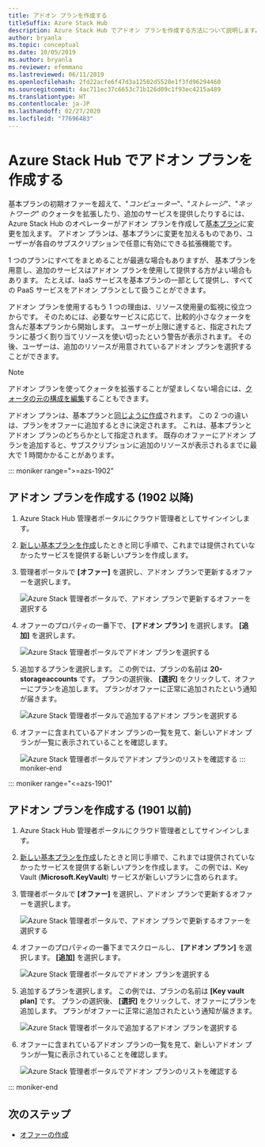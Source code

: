 ```yaml
---
title: アドオン プランを作成する
titleSuffix: Azure Stack Hub
description: Azure Stack Hub でアドオン プランを作成する方法について説明します。
author: bryanla
ms.topic: conceptual
ms.date: 10/05/2019
ms.author: bryanla
ms.reviewer: efemmano
ms.lastreviewed: 06/11/2019
ms.openlocfilehash: 2fd22acfe6f47d3a12502d5528e1f3fd96294460
ms.sourcegitcommit: 4ac711ec37c6653c71b126d09c1f93ec4215a489
ms.translationtype: HT
ms.contentlocale: ja-JP
ms.lasthandoff: 02/27/2020
ms.locfileid: "77696483"
---
```

# <a name="create-add-on-plans-in-azure-stack-hub"></a>Azure Stack Hub でアドオン プランを作成する

基本プランの初期オファーを超えて、"*コンピューター*"、"*ストレージ*"、"*ネットワーク*" のクォータを拡張したり、追加のサービスを提供したりするには、Azure Stack Hub のオペレーターがアドオン プランを作成して[基本プラン](azure-stack-create-plan.md)に変更を加えます。 アドオン プランは、基本プランに変更を加えるものであり、ユーザーが各自のサブスクリプションで任意に有効にできる拡張機能です。

1 つのプランにすべてをまとめることが最適な場合もありますが、 基本プランを用意し、追加のサービスはアドオン プランを使用して提供する方がよい場合もあります。 たとえば、IaaS サービスを基本プランの一部として提供し、すべての PaaS サービスをアドオン プランとして扱うことができます。

アドオン プランを使用するもう 1 つの理由は、リソース使用量の監視に役立つからです。 そのためには、必要なサービスに応じて、比較的小さなクォータを含んだ基本プランから開始します。 ユーザーが上限に達すると、指定されたプランに基づく割り当てリソースを使い切ったという警告が表示されます。 その後、ユーザーは、追加のリソースが用意されているアドオン プランを選択することができます。

> [!NOTE]
> アドオン プランを使ってクォータを拡張することが望ましくない場合には、[クォータの元の構成を編集](azure-stack-quota-types.md#edit-a-quota)することもできます。

アドオン プランは、基本プランと[同じように作成](azure-stack-create-plan.md)されます。 この 2 つの違いは、プランをオファーに追加するときに決定されます。 これは、基本プランとアドオン プランのどちらかとして指定されます。 既存のオファーにアドオン プランを追加すると、サブスクリプションに追加のリソースが表示されるまでに最大で 1 時間かかることがあります。

::: moniker range=">=azs-1902"
## <a name="create-an-add-on-plan-1902-and-later"></a>アドオン プランを作成する (1902 以降)

1. Azure Stack Hub 管理者ポータルにクラウド管理者としてサインインします。
2. [新しい基本プランを作成](azure-stack-create-plan.md)したときと同じ手順で、これまでは提供されていなかったサービスを提供する新しいプランを作成します。
3. 管理者ポータルで **[オファー]** を選択し、アドオン プランで更新するオファーを選択します。

   ![Azure Stack 管理者ポータルで、アドオン プランで更新するオファーを選択する](media/create-add-on-plan/add-on1.png)

4. オファーのプロパティの一番下で、 **[アドオン プラン]** を選択します。 **[追加]** を選択します。

    ![Azure Stack 管理者ポータルでアドオン プランを選択する](media/create-add-on-plan/add-on2.png)

5. 追加するプランを選択します。 この例では、プランの名前は **20-storageaccounts** です。 プランの選択後、 **[選択]** をクリックして、オファーにプランを追加します。 プランがオファーに正常に追加されたという通知が届きます。

    ![Azure Stack 管理者ポータルで追加するアドオン プランを選択する](media/create-add-on-plan/add-on3.png)

6. オファーに含まれているアドオン プランの一覧を見て、新しいアドオン プランが一覧に表示されていることを確認します。

    ![[Azure Stack 管理者ポータルでアドオン プランのリストを確認する](media/create-add-on-plan/add-on4.png "アドオン プランを作成する")](media/create-add-on-plan/add-on4lg.png#lightbox)
::: moniker-end

::: moniker range="<=azs-1901"

## <a name="create-an-add-on-plan-1901-and-earlier"></a>アドオン プランを作成する (1901 以前)

1. Azure Stack Hub 管理者ポータルにクラウド管理者としてサインインします。
2. [新しい基本プランを作成](azure-stack-create-plan.md)したときと同じ手順で、これまでは提供されていなかったサービスを提供する新しいプランを作成します。 この例では、Key Vault (**Microsoft.KeyVault**) サービスが新しいプランに含められます。
3. 管理者ポータルで **[オファー]** を選択し、アドオン プランで更新するオファーを選択します。

   ![Azure Stack 管理者ポータルで、アドオン プランで更新するオファーを選択する](media/create-add-on-plan/1.PNG)

4. オファーのプロパティの一番下までスクロールし、 **[アドオン プラン]** を選択します。 **[追加]** を選択します。

    ![Azure Stack 管理者ポータルでアドオン プランを選択する](media/create-add-on-plan/2.PNG)

5. 追加するプランを選択します。 この例では、プランの名前は **[Key vault plan]** です。 プランの選択後、 **[選択]** をクリックして、オファーにプランを追加します。 プランがオファーに正常に追加されたという通知が届きます。

    ![Azure Stack 管理者ポータルで追加するアドオン プランを選択する](media/create-add-on-plan/3.PNG)

6. オファーに含まれているアドオン プランの一覧を見て、新しいアドオン プランが一覧に表示されていることを確認します。

    ![Azure Stack 管理者ポータルでアドオン プランのリストを確認する](media/create-add-on-plan/4.PNG)

::: moniker-end

## <a name="next-steps"></a>次のステップ

* [オファーの作成](azure-stack-create-offer.md)
